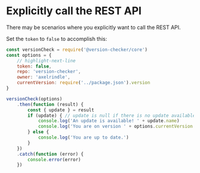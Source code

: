 # Explicitly call the REST API

There may be scenarios where you explicitly want to call the REST API.

Set the `token` to `false` to accomplish this:

```js showLineNumbers title="src/util/version-check.js"
const versionCheck = require('@version-checker/core')
const options = {
    // highlight-next-line
    token: false,
    repo: 'version-checker',
    owner: 'axelrindle',
    currentVersion: require('../package.json').version
}

versionCheck(options)
    .then(function (result) {
        const { update } = result
        if (update) { // update is null if there is no update available, so check here
            console.log('An update is available! ' + update.name)
            console.log('You are on version ' + options.currentVersion + '!')
        } else {
            console.log('You are up to date.')
        }
    })
    .catch(function (error) {
        console.error(error)
    })
```
